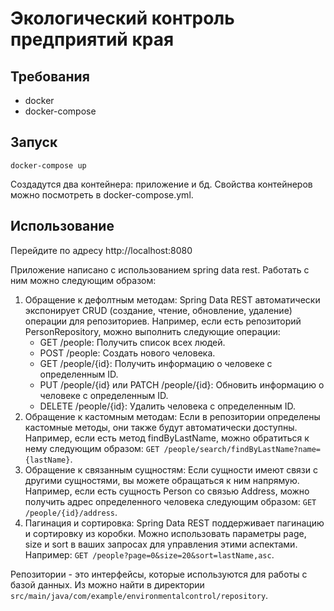 # Экологический контроль предприятий края

## Требования
- docker
- docker-compose

## Запуск
`docker-compose up`

Создадутся два контейнера: приложение и бд. Свойства контейнеров можно посмотреть в docker-compose.yml.

## Использование
Перейдите по адресу http://localhost:8080

Приложение написано с использованием spring data rest. Работать с ним можно следующим образом:
1. Обращение к дефолтным методам: Spring Data REST автоматически экспонирует CRUD (создание, чтение, обновление, удаление) операции для репозиториев. Например, если есть репозиторий PersonRepository, можно выполнить следующие операции:
   * GET /people: Получить список всех людей. 
   * POST /people: Создать нового человека. 
   * GET /people/{id}: Получить информацию о человеке с определенным ID. 
   * PUT /people/{id} или PATCH /people/{id}: Обновить информацию о человеке с определенным ID. 
   * DELETE /people/{id}: Удалить человека с определенным ID.
2. Обращение к кастомным методам: Если в репозитории определены кастомные методы, они также будут автоматически доступны. Например, если есть метод findByLastName, можно обратиться к нему следующим образом: `GET /people/search/findByLastName?name={lastName}`.
3. Обращение к связанным сущностям: Если сущности имеют связи с другими сущностями, вы можете обращаться к ним напрямую. Например, если есть сущность Person со связью Address, можно получить адрес определенного человека следующим образом: `GET /people/{id}/address`.
4. Пагинация и сортировка: Spring Data REST поддерживает пагинацию и сортировку из коробки. Можно использовать параметры page, size и sort в ваших запросах для управления этими аспектами. Например: `GET /people?page=0&size=20&sort=lastName,asc`.

Репозитории - это интерфейсы, которые используются для работы с базой данных. Из можно найти в директории 
`src/main/java/com/example/environmentalcontrol/repository`.